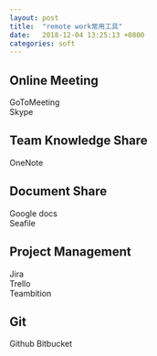```yaml
---
layout: post
title:  "remote work常用工具"
date:   2018-12-04 13:25:13 +0800
categories: soft
---  
```


## Online Meeting  
GoToMeeting  
Skype  

## Team Knowledge Share  
OneNote  

## Document Share  
Google docs  
Seafile  

## Project Management  
Jira  
Trello  
Teambition  

## Git  
Github
Bitbucket  


